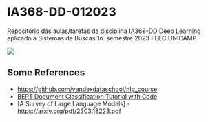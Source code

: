 # IA368-DD-012023

Repositório das aulas/tarefas da disciplina IA368-DD Deep Learning aplicado a Sistemas de Buscas 1o. semestre 2023 FEEC UNICAMP

![](llm.gif)

## Some References

- https://github.com/yandexdataschool/nlp_course
- [BERT Document Classification Tutorial with Code](https://www.youtube.com/watch?v=_eSGWNqKeeY)
- [A Survey of Large Language Models] - https://arxiv.org/pdf/2303.18223.pdf

